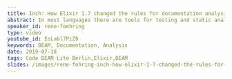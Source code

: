 ```yaml
---
title: Inch: How Elixir 1.7 changed the rules for documentation analysis
abstract: In most languages there are tools for testing and static analysis to identify code smells and refactoring opportunities. But for a long time there was no tool to help you figure out which parts of a codebase were lacking documentation the most. This talk covers how Inch filled that niche for hundreds of Elixir programmers, what’s unique about Elixir’s approach to docs as first class citizens and how the recent support for EEP 48 in Elixir 1.7 changed the rules for documentation analysis.
speaker_id: rene-foehring
type: video
youtube_id: EoLabl7PiZ8
keywords: BEAM, Documentation, Analysis
date: 2019-07-18
tags: Code BEAM Lite Berlin,Elixir,BEAM
slides: /images/rene-fohring-inch-how-elixir-1-7-changed-the-rules-for-documentation-analysis-cbl-berlin-2018-compressed.pdf
---
```


